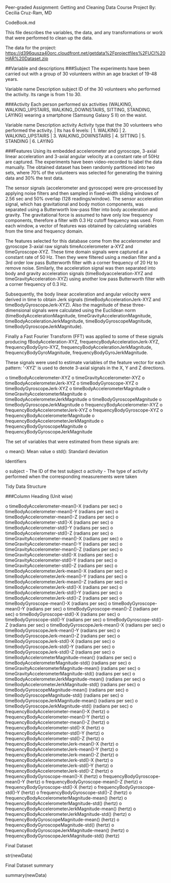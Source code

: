 Peer-graded Assignment: Getting and Cleaning Data Course Project
By: Cecilia Cruz-Ram, MD

CodeBook.md

This file describes the variables, the data, and any transformations or work that were performed to clean up the data.

The data for the project:
https://d396qusza40orc.cloudfront.net/getdata%2Fprojectfiles%2FUCI%20HAR%20Dataset.zip

##Variable and descriptions ###Subject The experiments have been carried out with a group of 30 volunteers within an age bracket of 19-48 years.

Variable name	  Description
subject	        ID of the 30 volunteers who performed the activity. Its range is from 1 to 30.

###Activity Each person performed six activities (WALKING, WALKING_UPSTAIRS, WALKING_DOWNSTAIRS, SITTING, STANDING, LAYING) wearing a smartphone (Samsung Galaxy S II) on the waist.

Variable name	  Description
activity	      Activity type that the 30 volunteers who performed the activity.
             |  Its has 6 levels:
             |   1. WALKING
             |   2. WALKING_UPSTAIRS
             |   3. WALKING_DOWNSTAIRS
             |   4. SITTING
             |   5. STANDING
             |   6. LAYING
             
###Features Using its embedded accelerometer and gyroscope, 3-axial linear acceleration and 3-axial angular velocity at a constant rate of 50Hz are captured. The experiments have been video-recorded to label the data manually. The obtained dataset has been randomly partitioned into two sets, where 70% of the volunteers was selected for generating the training data and 30% the test data.

The sensor signals (accelerometer and gyroscope) were pre-processed by applying noise filters and then sampled in fixed-width sliding windows of 2.56 sec and 50% overlap (128 readings/window). The sensor acceleration signal, which has gravitational and body motion components, was separated using a Butterworth low-pass filter into body acceleration and gravity. The gravitational force is assumed to have only low frequency components, therefore a filter with 0.3 Hz cutoff frequency was used. From each window, a vector of features was obtained by calculating variables from the time and frequency domain.

The features selected for this database come from the accelerometer and gyroscope 3-axial raw signals timeAccelerometer a-XYZ and timeGyroscope-XYZ. These time domain signals were captured at a constant rate of 50 Hz. Then they were filtered using a median filter and a 3rd order low pass Butterworth filter with a corner frequency of 20 Hz to remove noise. Similarly, the acceleration signal was then separated into body and gravity acceleration signals (timeBodyacceleration-XYZ and timeGravityAcceleration-XYZ) using another low pass Butterworth filter with a corner frequency of 0.3 Hz.

Subsequently, the body linear acceleration and angular velocity were derived in time to obtain Jerk signals (timeBodyAccelerationJerk-XYZ and timeBodyGyroscopeJerk-XYZ). Also the magnitude of these three-dimensional signals were calculated using the Euclidean norm (timeBodyAccelerationMagnitude, timeGravityAccelerationMagnitude, timeBodyAccelerationJerkMagnitude, timeBodyGyroscopeMagnitude, timeBodyGyroscopeJerkMagnitude).

Finally a Fast Fourier Transform (FFT) was applied to some of these signals producing fBodyAcceleration-XYZ, frequencyBodyAccelerationJerk-XYZ, frequencyBodyGyro-XYZ, frequencyBodyAccelerationJerkMagnitude, frequencyBodyGyroMagnitude, frequencyBodyGyroJerkMagnitude.

These signals were used to estimate variables of the feature vector for each pattern:
'-XYZ' is used to denote 3-axial signals in the X, Y and Z directions.

o timeBodyAccelerometer-XYZ
o timeGravityAccelerometer-XYZ
o timeBodyAccelerometerJerk-XYZ
o timeBodyGyroscope-XYZ
o timeBodyGyroscopeJerk-XYZ
o timeBodyAccelerometerMagnitude
o timeGravityAccelerometerMagnitude
o timeBodyAccelerometerJerkMagnitude
o timeBodyGyroscopeMagnitude
o timeBodyGyroscopeJerkMagnitude
o frequencyBodyAccelerometer-XYZ
o frequencyBodyAccelerometerJerk-XYZ
o frequencyBodyGyroscope-XYZ
o frequencyBodyAccelerometerMagnitude
o frequencyBodyAccelerometerJerkMagnitude
o frequencyBodyGyroscopeMagnitude
o frequencyBodyGyroscopeJerkMagnitude

The set of variables that were estimated from these signals are:

o mean(): Mean value
o std(): Standard deviation

Identifiers

o subject - The ID of the test subject
o activity - The type of activity performed when the corresponding measurements were taken

Tidy Data Structure

###Column Heading (Unit wise)

o timeBodyAccelerometer-mean()-X (radians per sec)
o timeBodyAccelerometer-mean()-Y (radians per sec)
o timeBodyAccelerometer-mean()-Z (radians per sec)
o timeBodyAccelerometer-std()-X (radians per sec)
o timeBodyAccelerometer-std()-Y (radians per sec)
o timeBodyAccelerometer-std()-Z (radians per sec)
o timeGravityAccelerometer-mean()-X (radians per sec)
o timeGravityAccelerometer-mean()-Y (radians per sec)
o timeGravityAccelerometer-mean()-Z (radians per sec)
o timeGravityAccelerometer-std()-X (radians per sec)
o timeGravityAccelerometer-std()-Y (radians per sec)
o timeGravityAccelerometer-std()-Z (radians per sec)
o timeBodyAccelerometerJerk-mean()-X (radians per sec)
o timeBodyAccelerometerJerk-mean()-Y (radians per sec)
o timeBodyAccelerometerJerk-mean()-Z (radians per sec)
o timeBodyAccelerometerJerk-std()-X (radians per sec)
o timeBodyAccelerometerJerk-std()-Y (radians per sec)
o timeBodyAccelerometerJerk-std()-Z (radians per sec)
o timeBodyGyroscope-mean()-X (radians per sec)
o timeBodyGyroscope-mean()-Y (radians per sec)
o timeBodyGyroscope-mean()-Z (radians per sec)
o timeBodyGyroscope-std()-X (radians per sec)
o timeBodyGyroscope-std()-Y (radians per sec)
o timeBodyGyroscope-std()-Z (radians per sec)
o timeBodyGyroscopeJerk-mean()-X (radians per sec)
o timeBodyGyroscopeJerk-mean()-Y (radians per sec)
o timeBodyGyroscopeJerk-mean()-Z (radians per sec)
o timeBodyGyroscopeJerk-std()-X (radians per sec)
o timeBodyGyroscopeJerk-std()-Y (radians per sec)
o timeBodyGyroscopeJerk-std()-Z (radians per sec)
o timeBodyAccelerometerMagnitude-mean() (radians per sec)
o timeBodyAccelerometerMagnitude-std() (radians per sec)
o timeGravityAccelerometerMagnitude-mean() (radians per sec)
o timeGravityAccelerometerMagnitude-std() (radians per sec)
o timeBodyAccelerometerJerkMagnitude-mean() (radians per sec)
o timeBodyAccelerometerJerkMagnitude-std() (radians per sec)
o timeBodyGyroscopeMagnitude-mean() (radians per sec)
o timeBodyGyroscopeMagnitude-std() (radians per sec)
o timeBodyGyroscopeJerkMagnitude-mean() (radians per sec)
o timeBodyGyroscopeJerkMagnitude-std() (radians per sec)
o frequencyBodyAccelerometer-mean()-X (hertz)
o frequencyBodyAccelerometer-mean()-Y (hertz)
o frequencyBodyAccelerometer-mean()-Z (hertz)
o frequencyBodyAccelerometer-std()-X (hertz)
o frequencyBodyAccelerometer-std()-Y (hertz)
o frequencyBodyAccelerometer-std()-Z (hertz)
o frequencyBodyAccelerometerJerk-mean()-X (hertz)
o frequencyBodyAccelerometerJerk-mean()-Y (hertz)
o frequencyBodyAccelerometerJerk-mean()-Z (hertz)
o frequencyBodyAccelerometerJerk-std()-X (hertz)
o frequencyBodyAccelerometerJerk-std()-Y (hertz)
o frequencyBodyAccelerometerJerk-std()-Z (hertz)
o frequencyBodyGyroscope-mean()-X (hertz)
o frequencyBodyGyroscope-mean()-Y (hertz)
o frequencyBodyGyroscope-mean()-Z (hertz)
o frequencyBodyGyroscope-std()-X (hertz)
o frequencyBodyGyroscope-std()-Y (hertz)
o frequencyBodyGyroscope-std()-Z (hertz)
o frequencyBodyAccelerometerMagnitude-mean() (hertz)
o frequencyBodyAccelerometerMagnitude-std() (hertz)
o frequencyBodyAccelerometerJerkMagnitude-mean() (hertz)
o frequencyBodyAccelerometerJerkMagnitude-std() (hertz)
o frequencyBodyGyroscopeMagnitude-mean() (hertz)
o frequencyBodyGyroscopeMagnitude-std() (hertz)
o frequencyBodyGyroscopeJerkMagnitude-mean() (hertz)
o frequencyBodyGyroscopeJerkMagnitude-std() (hertz)

Final Dataset

str(newData)

Final Dataset summary

summary(newData)